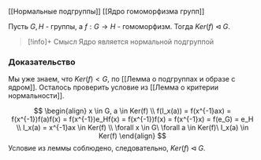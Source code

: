 [[Нормальные подгруппы]]
[[Ядро гомоморфизма групп]]

Пусть $G, H$ - группы, а $f : G \rightarrow H$ - гомоморфизм. Тогда $Ker(f) \lhd G$. 

>[!info]+ Смысл
>Ядро является нормальной подгруппой
### Доказательство

Мы уже знаем, что $Ker(f) < G$, по [[Лемма о подгруппах и образе с ядром]].
Осталось проверить условие из [[Лемма о критерии нормальности]].

$$
\begin{align}
	x \in G, a \in Ker(f) \\
	f(I_x(a)) = f(x^{-1}ax) = f(x^{-1})f(a)f(x) = f(x^{-1})e_Hf(x) = f(x^{-1})f(x) = f(x^{-1}x) = f(e_G) = e_H \\
	I_x(a) = x^{-1}ax \in Ker(f) \\
	\forall x \in G\ \forall a \in Ker(f)\ I_x(a) \in Ker(f)
\end{align}
$$
Условие из леммы соблюдено, следовательно, $Ker(f) \lhd G$. 



